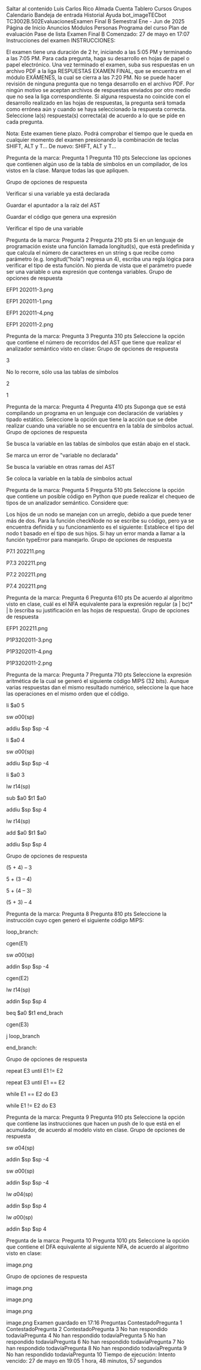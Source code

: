 
Saltar al contenido
Luis Carlos Rico Almada
Cuenta
Tablero
Cursos
Grupos
Calendario
Bandeja de entrada
Historial
Ayuda
bot_imageTECbot
TC3002B.502EvaluacionesExamen Final B
Semestral Ene - Jun de 2025
Página de Inicio
Anuncios
Módulos
Personas
Programa del curso
Plan de evaluación
Pase de lista
Examen Final B
Comenzado: 27 de mayo en 17:07
Instrucciones del examen
INSTRUCCIONES:

El examen tiene una duración de 2 hr, iniciando a las 5:05 PM y terminando a las 7:05 PM.
Para cada pregunta, haga su desarrollo en hojas de papel o papel electrónico.
Una vez terminado el examen, suba sus respuestas en un archivo PDF a la liga RESPUESTAS EXAMEN FINAL, que se encuentra en el módulo EXÁMENES, la cual se cierra a las 7:20 PM.
No se puede hacer revisión de ninguna pregunta que no tenga desarrollo en el archivo PDF.
Por ningún motivo se aceptan archivos de respuestas enviados por otro medio que no sea la liga correspondiente.
Si alguna respuesta no coincide con el desarrollo realizado en las hojas de respuestas, la pregunta será tomada como errónea aún y cuando se haya seleccionado la respuesta correcta.
Seleccione la(s) respuesta(s) correcta(a) de acuerdo a lo que se pide en cada pregunta.

Nota: Este examen tiene plazo. Podrá comprobar el tiempo que le queda en cualquier momento del examen presionando la combinación de teclas SHIFT, ALT y T... De nuevo: SHIFT, ALT y T...
 
Pregunta de la marca: Pregunta 1
Pregunta 110 pts
Seleccione las opciones que contienen algún uso de la tabla de símbolos en un compilador, de los vistos en la clase. Marque todas las que apliquen.

Grupo de opciones de respuesta

Verificar si una variable ya está declarada

Guardar el apuntador a la raíz del AST

Guardar el código que genera una expresión

Verificar el tipo de una variable
 
Pregunta de la marca: Pregunta 2
Pregunta 210 pts
Si en un lenguaje de programación existe una función llamada longitud(s), que está predefinida y que calcula el número de caracteres en un string s que recibe como parámetro (e.g. longitud(“hola”) regresa un 4), escriba una regla lógica para verificar el tipo de esta función. No pierda de vista que el parámetro puede ser una variable o una expresión que contenga variables.
Grupo de opciones de respuesta

EFP1 202011-3.png

EFP1 202011-1.png

EFP1 202011-4.png

EFP1 202011-2.png
 
Pregunta de la marca: Pregunta 3
Pregunta 310 pts
Seleccione la opción que contiene el número de recorridos del AST que tiene que realizar el analizador semántico visto en clase:
Grupo de opciones de respuesta

3

No lo recorre, sólo usa las tablas de símbolos

2

1
 
Pregunta de la marca: Pregunta 4
Pregunta 410 pts
Suponga que se está compilando un programa en un lenguaje con declaración de variables y tipado estático. Seleccione la opción que tiene la acción que se debe realizar cuando una variable no se encuentra en la tabla de símbolos actual.
Grupo de opciones de respuesta

Se busca la variable en las tablas de símbolos que están abajo en el stack.

Se marca un error de "variable no declarada"

Se busca la variable en otras ramas del AST

Se coloca la variable en la tabla de símbolos actual
 
Pregunta de la marca: Pregunta 5
Pregunta 510 pts
Seleccione la opción que contiene un posible código en Python que puede realizar el chequeo de tipos de un analizador semántico. Considere que:

Los hijos de un nodo se manejan con un arreglo, debido a que puede tener más de dos.
Para la función checkNode no se escribe su código, pero ya se encuentra definida y su funcionamiento es el siguiente:
Establece el tipo del nodo t basado en el tipo de sus hijos.
Si hay un error manda a llamar a la función typeError para manejarlo.
Grupo de opciones de respuesta

P7.1 202211.png

P7.3 202211.png

P7.2 202211.png

P7.4 202211.png
 
Pregunta de la marca: Pregunta 6
Pregunta 610 pts
De acuerdo al algoritmo visto en clase, cuál es el NFA equivalente para la expresión regular (a | bc)* | b  (escriba su justificación en las hojas de respuesta).
Grupo de opciones de respuesta

EFP1 202211.png

P1P3202011-3.png

P1P3202011-4.png

P1P3202011-2.png
 
Pregunta de la marca: Pregunta 7
Pregunta 710 pts
Seleccione la expresión aritmética de la cual se generó el siguiente código MIPS (32 bits). Aunque varias respuestas dan el mismo resultado numérico, seleccione la que hace las operaciones en el mismo orden que el código.

li $a0 5

sw $a0 0($sp)

addiu $sp $sp -4

li $a0 4

sw $a0 0($sp)

addiu $sp $sp -4

li $a0 3

lw $t1 4 ($sp)

sub $a0 $t1 $a0

addiu $sp $sp 4

lw $t1 4($sp)

add $a0 $t1 $a0

addiu $sp $sp 4

Grupo de opciones de respuesta

(5 + 4) – 3

5 + (3 – 4)

5 + (4 – 3)

(5 + 3) – 4
 
Pregunta de la marca: Pregunta 8
Pregunta 810 pts
Seleccione la instrucción cuyo cgen generó el siguiente código MIPS:

 

   loop_branch:

cgen(E1)

sw $a0 0($sp)

addin $sp $sp -4

cgen(E2)

lw $t1 4($sp)

addin $sp $sp 4

beq $a0 $t1 end_brach

cgen(E3)

j loop_branch

end_branch:

Grupo de opciones de respuesta

repeat E3 until E1 != E2

repeat E3 until E1 == E2

while E1 == E2 do E3

while E1 != E2 do E3
 
Pregunta de la marca: Pregunta 9
Pregunta 910 pts
Seleccione la opción que contiene las instrucciones que hacen un push de lo que está en el acumulador, de acuerdo al modelo visto en clase.
Grupo de opciones de respuesta

sw $a0 4($sp)

addin $sp $sp -4


sw $a0 0($sp)

addin $sp $sp -4


lw $a0 4($sp)

addin $sp $sp 4


lw $a0 0($sp)

addin $sp $sp 4

 
Pregunta de la marca: Pregunta 10
Pregunta 1010 pts
Seleccione la opción que contiene el DFA equivalente al siguiente NFA, de acuerdo al algoritmo visto en clase:

image.png

Grupo de opciones de respuesta

image.png

image.png

image.png

image.png
Examen guardado en 17:16 
Preguntas
ContestadoPregunta 1
ContestadoPregunta 2
ContestadoPregunta 3
No han respondido todavíaPregunta 4
No han respondido todavíaPregunta 5
No han respondido todavíaPregunta 6
No han respondido todavíaPregunta 7
No han respondido todavíaPregunta 8
No han respondido todavíaPregunta 9
No han respondido todavíaPregunta 10
Tiempo de ejecución:
Intento vencido: 27 de mayo en 19:05
1 hora, 48 minutos, 57 segundos
